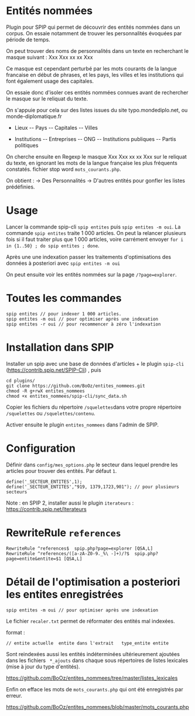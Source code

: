 # Entités nommées

Plugin pour SPIP qui permet de découvrir des entités nommées dans un corpus. On essaie notamment de trouver les personnalités évoquées par période de temps.

On peut trouver des noms de personnalités dans un texte en recherchant le masque suivant : Xxx Xxx xx xx Xxx

Ce masque est cependant perturbé par les mots courants de la langue francaise en début de phrases, et les pays, les villes et les institutions qui font également usage des capitales.

On essaie donc d'isoler ces entités nommées connues avant de rechercher le masque sur le reliquat du texte.

On s'appuie pour cela sur des listes issues du site typo.mondediplo.net, ou monde-diplomatique.fr
- Lieux
-- Pays
-- Capitales
-- Villes

- Institutions
-- Entreprises
-- ONG
-- Institutions publiques
-- Partis politiques

On cherche ensuite en Regexp le masque Xxx Xxx xx xx Xxx sur le reliquat du texte, en ignorant les mots de la langue française les plus fréquents constatés. fichier stop word  ``mots_courants.php``.

On obtient :
-> Des Personnalités
-> D'autres entités pour gonfler les listes prédéfinies.

# Usage

Lancer la commande spip-cli `spip entites` puis `spip entites -m oui`. La commande `spip entites` traite 1 000 articles. On peut la relancer plusieurs fois si il faut traiter plus que 1 000 articles, voire carrément envoyer `for i in {1..50} ; do spip entites ; done`.

Après une une indexation passer les traitements d'optimisations des données à posteriori avec `spip entites -m oui`

On peut ensuite voir les entités nommées sur la page `/?page=explorer`.

# Toutes les commandes

```
spip entites // pour indexer 1 000 articles.
spip entites -m oui // pour optimiser après une indexation
spip entites -r oui // pour recommencer à zéro l'indexation
```

# Installation dans SPIP

Installer un spip avec une base de données d'articles + le plugin `spip-cli` (https://contrib.spip.net/SPIP-Cli) , puis

```
cd plugins/
git clone https://github.com/BoOz/entites_nommees.git
chmod -R g+rwX entites_nommees
chmod +x entites_nommees/spip-cli/sync_data.sh
```
Copier les fichiers du répertoire `/squelettes`dans votre propre répertoire `/squelettes` ou `/squelettes/contenu`.

Activer ensuite le plugin `entites_nommees` dans l'admin de SPIP.

# Configuration

Définir dans `config/mes_options.php` le secteur dans lequel prendre les articles pour trouver des entités. Par défaut `1`.
```
define('_SECTEUR_ENTITES',1);
define('_SECTEUR_ENTITES',"919, 1379,1723,901"); // pour plusieurs secteurs
```
Note : en SPIP 2, installer aussi le plugin `iterateurs` : https://contrib.spip.net/Iterateurs

# RewriteRule `references`

```
RewriteRule ^references$  spip.php?page=explorer [QSA,L]
RewriteRule ^references/([a-zA-Z0-9._%\ -]+)/?$  spip.php?page=entite&entite=$1 [QSA,L]
```

# Détail de l'optimisation a posteriori les entites enregistrées

```
spip entites -m oui // pour optimiser après une indexation
```

Le fichier `recaler.txt` permet de réformater des entités mal indexées. 

format : 
```
// entite actuelle 	entite dans l'extrait	type_entite	entite
```

Sont reindexées aussi les entités indéterminées ultérieurement ajoutées dans les fichiers `` *_ajouts`` dans chaque sous répertoires de listes lexicales (mise à jour du type d'entités).

https://github.com/BoOz/entites_nommees/tree/master/listes_lexicales

Enfin on efface les mots de ``mots_courants.php`` qui ont été enregistrés par erreur.

https://github.com/BoOz/entites_nommees/blob/master/mots_courants.php





